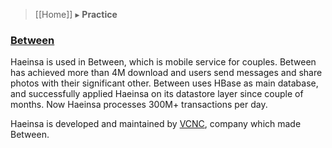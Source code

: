 > [[Home]] ▸ **Practice**

### [Between]

Haeinsa is used in Between, which is mobile service for couples.
Between has achieved more than 4M download and users send messages and share photos with their significant other.
Between uses HBase as main database, and successfully applied Haeinsa on its datastore layer since couple of months.
Now Haeinsa processes 300M+ transactions per day.

Haeinsa is developed and maintained by [VCNC], company which made Between.

[Between]: http://appbetween.us/
[VCNC]: http://appbetween.us/en/team/
